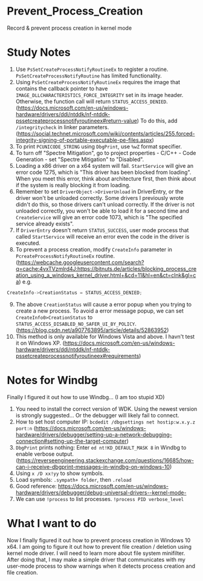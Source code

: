 # Prevent_Process_Creation
Record & prevent process creation in kernel mode

# Study Notes
1. Use `PsSetCreateProcessNotifyRoutineEx` to register a routine. `PsSetCreateProcessNotifyRoutine` has limited functionality.
2. Using `PsSetCreateProcessNotifyRoutineEx` requires the image that contains the callback pointer to have `IMAGE_DLLCHARACTERISTICS_FORCE_INTEGRITY` set in its image header. Otherwise, the function call will return `STATUS_ACCESS_DENIED`. (https://docs.microsoft.com/en-us/windows-hardware/drivers/ddi/ntddk/nf-ntddk-pssetcreateprocessnotifyroutineex#return-value) To do this, add `/integritycheck` in linker parameters. (https://social.technet.microsoft.com/wiki/contents/articles/255.forced-integrity-signing-of-portable-executable-pe-files.aspx)
3. To print `PCUNICODE_STRING` using `DbgPrint`, use `%wZ` format specifier.
4. To turn off "Spectre Mitigation", go to project properties - C/C++ - Code Generation - set "Spectre Mitigation" to "Disabled".
5. Loading a x86 driver on a x64 system will fail. `StartService` will give an error code 1275, which is "This driver has been blocked from loading". When you meet this error, think about architecture first, then think about if the system is really blocking it from loading.
6. Remember to set `DriverObject->DriverUnload` in DriverEntry, or the driver won't be unloaded correctly. Some drivers I previously wrote didn't do this, so those drivers can't unload correctly. If the driver is not unloaded correctly, you won't be able to load it for a second time and `CreateService` will give an error code 1073, which is "The specified service already exists".
7. If `DriverEntry` doesn't return `STATUS_SUCCESS`, user mode process that called `StartService` will receive an error even the code in the driver is executed.
8. To prevent a process creation, modify `CreateInfo` parameter in `PcreateProcessNotifyRoutineEx` routine. (https://webcache.googleusercontent.com/search?q=cache:4vxTVzmlrd4J:https://bitnuts.de/articles/blocking_process_creation_using_a_windows_kernel_driver.html+&cd=11&hl=en&ct=clnk&gl=ca) e.g.
```c
CreateInfo->CreationStatus = STATUS_ACCESS_DENIED;
```
9. The above `CreationStatus` will cause a error popup when you trying to create a new process. To avoid a error message popup, we can set `CreateInfo0>CreationStatus` to `STATUS_ACCESS_DISABLED_NO_SAFER_UI_BY_POLICY`. (https://blog.csdn.net/a907763895/article/details/52863952)
10. This method is only available for Windows Vista and above. I havn't test it on Windows XP. (https://docs.microsoft.com/en-us/windows-hardware/drivers/ddi/ntddk/nf-ntddk-pssetcreateprocessnotifyroutineex#requirements)

# Notes for Windbg
Finally I figured it out how to use Windbg... (I am too stupid XD)
1. You need to install the correct version of WDK. Using the newest version is strongly suggested... Or the debugger will likely fail to connect.
2. How to set host computer IP: `bcdedit /dbgsettings net hostip:w.x.y.z port:n` (https://docs.microsoft.com/en-us/windows-hardware/drivers/debugger/setting-up-a-network-debugging-connection#setting-up-the-target-computer)
3. `DbgPrint` prints nothing: Enter `ed nt!KD_DEFAULT_MASK 8` in Windbg to enable verbose output. (https://reverseengineering.stackexchange.com/questions/16685/how-can-i-receive-dbgprint-messages-in-windbg-on-windows-10)
4. Using `x /D xx!yy` to show symbols.
5. Load symbols: `.sympath+ folder`, then `.reload`
6. Good reference: https://docs.microsoft.com/en-us/windows-hardware/drivers/debugger/debug-universal-drivers--kernel-mode-
7. We can use `!process` to list processes. `!process PID verbose_level`

# What I want to do
Now I finally figured it out how to prevent process creation in Windows 10 x64. I am going to figure it out how to prevent file creation / deletion using kernel mode driver. I will need to learn more about file system minifilter. After doing that, I may make a simple driver that communicates with my user-mode process to show warnings when it detects process creation and file creation.
